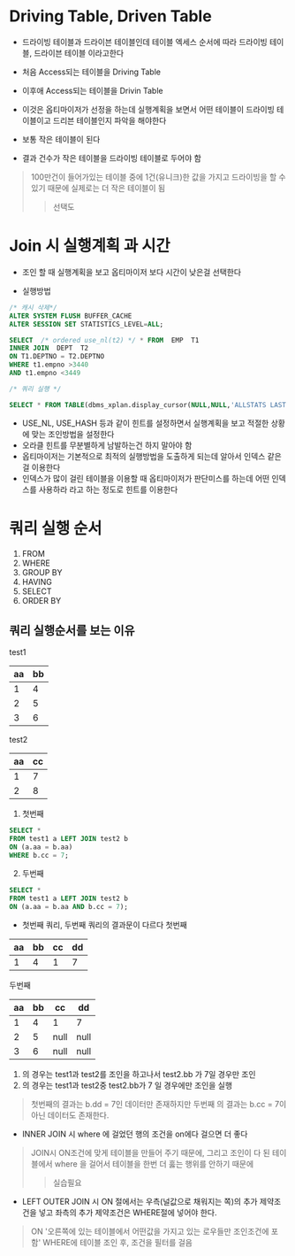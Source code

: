 # Driving Table, Driven Table
* 드라이빙 테이블과 드라이븐 테이블인데 테이블 엑세스 순서에 따라 드라이빙 테이블, 드라이븐 테이블 이라고한다
* 처음 Access되는 테이블을 Driving Table
* 이후애 Access되는 테이블을 Drivin Table
* 이것은 옵티마이저가 선정을 하는데 실행계획을 보면서 어떤 테이블이 드라이빙 테이블이고 드리븐 테이블인지 파악을 해야한다

* 보통 작은 테이블이 된다
* 결과 건수가 작은 테이블을 드라이빙 테이블로 두어야 함
> 100만건이 들어가있는 테이블 중에 1건(유니크)한 값을 가지고 드라이빙을 할 수 있기 때문에 실제로는 더 작은 테이블이 됨
>> 선택도

# Join 시 실행계획 과 시간
* 조인 할 때 실행계획을 보고 옵티마이저 보다 시간이 낮은걸 선택한다

* 실행방법
```sql
/* 캐시 삭제*/ 
ALTER SYSTEM FLUSH BUFFER_CACHE
ALTER SESSION SET STATISTICS_LEVEL=ALL;

SELECT  /* ordered use_nl(t2) */ * FROM  EMP  T1 
INNER JOIN  DEPT  T2  
ON T1.DEPTNO = T2.DEPTNO 
WHERE t1.empno >3440
AND t1.empno <3449

/* 쿼리 실행 */

SELECT * FROM TABLE(dbms_xplan.display_cursor(NULL,NULL,'ALLSTATS LAST'));
```
* USE_NL, USE_HASH 등과 같이 힌트를 설정하면서 실행계획을 보고 적절한 상황에 맞는 조인방법을 설정한다
* 오라클 힌트를 무분별하게 남발하는건 하지 말아야 함
* 옵티마이저는 기본적으로 최적의 실행방법을 도출하게 되는데 알아서 인덱스 같은걸 이용한다
* 인덱스가 많이 걸린 테이블을 이용할 때 옵티마이저가 판단미스를 하는데 어떤 인덱스를 사용하라 라고 하는 정도로 힌트를 이용한다

# 쿼리 실행 순서
1. FROM
1. WHERE
1. GROUP BY
1. HAVING
1. SELECT
1. ORDER BY

## 쿼리 실행순서를 보는 이유

test1

|aa|bb|
|---|---|
|1|4|
|2|5|
|3|6|

test2

|aa|cc|
|---|---|
|1|7|
|2|8|

1. 첫번째
```sql
SELECT *
FROM test1 a LEFT JOIN test2 b
ON (a.aa = b.aa)
WHERE b.cc = 7;
```
2. 두번째
```sql
SELECT *
FROM test1 a LEFT JOIN test2 b
ON (a.aa = b.aa AND b.cc = 7);
```
* 첫번째 쿼리, 두번째 쿼리의 결과문이 다르다
 첫번째

|aa|bb|cc|dd|
|---|---|---|---|
| 1 | 4 | 1 | 7 |

 두번째

|aa|bb|cc|dd|
|---|---|---|---|
| 1 | 4 | 1 | 7 |
| 2 | 5 | null | null |
| 3 | 6 | null | null |


1. 의 경우는 test1과 test2를 조인을 하고나서 test2.bb 가 7일 경우만 조인
1. 의 경우는 test1과 test2중 test2.bb가 7 일 경우에만 조인을 실행

> 첫번째의 결과는 b.dd = 7인 데이터만 존재하지만 두번째 의 결과는 b.cc = 7이 아닌 데이터도 존재한다.

* INNER JOIN 시 where 에 걸었던 행의 조건을 on에다 걸으면 더 좋다
> JOIN시 ON조건에 맞게 테이블을 만들어 주기 때문에, 그리고 조인이 다 된 테이블에서 where 을 걸어서 테이블을 한번 더 훓는 행위를 안하기 때문에
>> 실습필요

* LEFT OUTER JOIN 시 ON 절에서는  우측(널값으로 채워지는 쪽)의 추가 제약조건을 넣고  좌측의 추가 제약조건은 WHERE절에 넣어야 한다.
> ON '오른쪽에 있는 테이블에서 어떤값을 가지고 있는 로우들만 조인조건에 포함'  WHERE에 테이블 조인 후, 조건을 필터를 걸음

